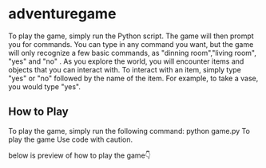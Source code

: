 # adventuregame
To play the game, simply run the Python script. The game will then prompt you for commands. You can type in any command you want, but the game will only recognize a few basic commands, as "dinning room","living room", "yes" and "no" .
As you explore the world, you will encounter items and objects that you can interact with. To interact with an item, simply type "yes" or "no" followed by the name of the item. For example, to take a vase, you would type "yes".
## How to Play
To play the game, simply run the following command:
python game.py
To play the game
Use code with caution.


below is preview of how to play the game👇
